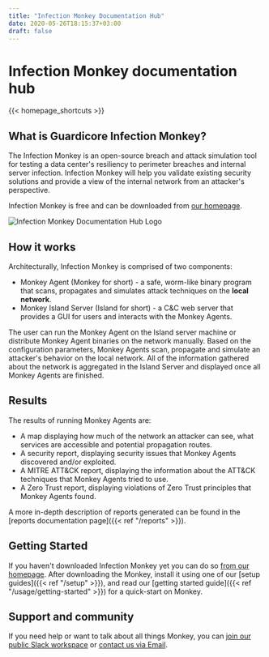 ```yaml
---
title: "Infection Monkey Documentation Hub"
date: 2020-05-26T18:15:37+03:00
draft: false
---
```


# Infection Monkey documentation hub

{{< homepage_shortcuts >}}

## What is Guardicore Infection Monkey?

The Infection Monkey is an open-source breach and attack simulation tool for testing a data center's resiliency to perimeter breaches and internal server infection.
Infection Monkey will help you validate existing security solutions and provide a view of the internal network from an attacker's perspective.

Infection Monkey is free and can be downloaded from [our homepage](https://www.akamai.com/infectionmonkey).

![Infection Monkey Documentation Hub Logo](/images/monkey-teacher.svg?height=400px "Infection Monkey Documentation Hub Logo")

## How it works

Architecturally, Infection Monkey is comprised of two components:

* Monkey Agent (Monkey for short) - a safe, worm-like binary program that scans, propagates and simulates attack techniques on the **local network**.
* Monkey Island Server (Island for short) - a C&C web server that provides a GUI for users and interacts with the Monkey Agents.

The user can run the Monkey Agent on the Island server machine or distribute Monkey Agent binaries on the network manually. Based on
the configuration parameters, Monkey Agents scan, propagate and simulate an attacker's behavior on the local network. All of the
information gathered about the network is aggregated in the Island Server and displayed once all Monkey Agents are finished.

## Results

The results of running Monkey Agents are:
 - A map displaying how much of the network an attacker can see, what services are accessible and potential propagation routes.
 - A security report, displaying security issues that Monkey Agents discovered and/or exploited.
 - A MITRE ATT&CK report, displaying the information about the ATT&CK techniques that Monkey Agents tried to use.
 - A Zero Trust report, displaying violations of Zero Trust principles that Monkey Agents found.

A more in-depth description of reports generated can be found in the [reports documentation page]({{< ref "/reports" >}}).

## Getting Started

If you haven't downloaded Infection Monkey yet you can do so [from our homepage](https://www.akamai.com/infectionmonkey#download). After downloading the Monkey, install it using one of our [setup guides]({{< ref "/setup" >}}), and read our [getting started guide]({{< ref "/usage/getting-started" >}}) for a quick-start on Monkey.

## Support and community

If you need help or want to talk about all things Monkey, you can [join our public Slack workspace](https://join.slack.com/t/infectionmonkey/shared_invite/enQtNDU5MjAxMjg1MjU1LWM0NjVmNWE2ZTMzYzAxOWJiYmMxMzU0NWU3NmUxYjcyNjk0YWY2MDkwODk4NGMyNDU4NzA4MDljOWNmZWViNDU) or [contact us via Email](mailto:support@infectionmonkey.com).
